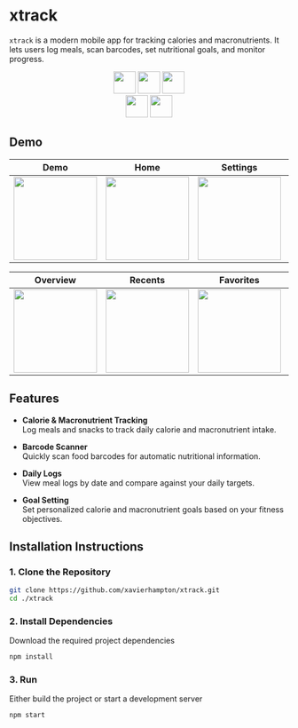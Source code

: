 # xtrack

`xtrack` is a modern mobile app for tracking calories and macronutrients. It lets users log meals, scan barcodes, set nutritional goals, and monitor progress.


<div align="center">
  <img src="https://img.shields.io/badge/Expo-1B1F23?style=for-the-badge&logo=expo&logoColor=white" height="40" />
  <img src="https://img.shields.io/badge/React_Native-20232A?style=for-the-badge&logo=react&logoColor=61DAFB" height="40" />
  <img src="https://img.shields.io/badge/npm-CB3837?style=for-the-badge&logo=npm&logoColor=white" height="40" />
</div>

<div align="center">
  <img src="https://img.shields.io/badge/JavaScript-323330?style=for-the-badge&logo=javascript&logoColor=F7DF1E" height="40" />
  <img src="https://img.shields.io/badge/CSS3-1572B6?style=for-the-badge&logo=css3&logoColor=white" height="40" />
</div>





## Demo

| Demo | Home  | Settings | Create |
| ------------- | ------------- | ------------- | ------------- |
| <img src="https://github.com/xavierhampton/xtrack/blob/demo/assets/demo-gif.gif" width="150" /> | <img src="https://github.com/xavierhampton/xtrack/blob/demo/assets/home.PNG" width="150" />  |  <img src="https://github.com/xavierhampton/xtrack/blob/demo/assets/settings.PNG" width="150" />  | <img src="https://github.com/xavierhampton/xtrack/blob/demo/assets/create-page.PNG" width="150" />

| Overview | Recents  | Favorites | Targets |
| ------------- | ------------- | ------------- | ------------- |
| <img src="https://github.com/xavierhampton/xtrack/blob/demo/assets/overview.PNG" width="150" /> | <img src="https://github.com/xavierhampton/xtrack/blob/demo/assets/recents.PNG" width="150" />  |  <img src="https://github.com/xavierhampton/xtrack/blob/demo/assets/favorites.PNG" width="150" />  | <img src="https://github.com/xavierhampton/xtrack/blob/demo/assets/targets.PNG" width="150" />

   
 
## Features

- **Calorie & Macronutrient Tracking**  
  Log meals and snacks to track daily calorie and macronutrient intake.

- **Barcode Scanner**  
  Quickly scan food barcodes for automatic nutritional information.

- **Daily Logs**  
  View meal logs by date and compare against your daily targets.

- **Goal Setting**  
  Set personalized calorie and macronutrient goals based on your fitness objectives.


## Installation Instructions

### 1. Clone the Repository

```bash
git clone https://github.com/xavierhampton/xtrack.git
cd ./xtrack
```

### 2. Install Dependencies
 Download the required project dependencies
```bash
npm install
```

### 3. Run
 Either build the project or start a development server
```bash
npm start
```



